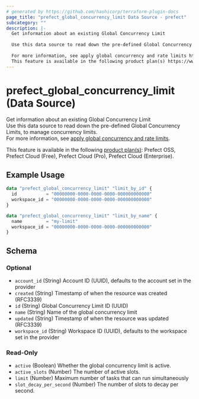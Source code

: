 ```yaml
---
# generated by https://github.com/hashicorp/terraform-plugin-docs
page_title: "prefect_global_concurrency_limit Data Source - prefect"
subcategory: ""
description: |-
  Get information about an existing Global Concurrency Limit
  
  Use this data source to read down the pre-defined Global Concurrency Limits, to manage concurrency limits.
  
  For more information, see apply global concurrency and rate limits https://docs.prefect.io/v3/develop/global-concurrency-limits.
  This feature is available in the following product plan(s) https://www.prefect.io/pricing: Prefect OSS, Prefect Cloud (Free), Prefect Cloud (Pro), Prefect Cloud (Enterprise).
---
```


# prefect_global_concurrency_limit (Data Source)

Get information about an existing Global Concurrency Limit
<br>
Use this data source to read down the pre-defined Global Concurrency Limits, to manage concurrency limits.
<br>
For more information, see [apply global concurrency and rate limits](https://docs.prefect.io/v3/develop/global-concurrency-limits).


This feature is available in the following [product plan(s)](https://www.prefect.io/pricing): Prefect OSS, Prefect Cloud (Free), Prefect Cloud (Pro), Prefect Cloud (Enterprise).

## Example Usage

```terraform
data "prefect_global_concurrency_limit" "limit_by_id" {
  id           = "00000000-0000-0000-0000-000000000000"
  workspace_id = "00000000-0000-0000-0000-000000000000"
}

data "prefect_global_concurrency_limit" "limit_by_name" {
  name         = "my-limit"
  workspace_id = "00000000-0000-0000-0000-000000000000"
}
```

<!-- schema generated by tfplugindocs -->
## Schema

### Optional

- `account_id` (String) Account ID (UUID), defaults to the account set in the provider
- `created` (String) Timestamp of when the resource was created (RFC3339)
- `id` (String) Global Concurrency Limit ID (UUID)
- `name` (String) Name of the global concurrency limit
- `updated` (String) Timestamp of when the resource was updated (RFC3339)
- `workspace_id` (String) Workspace ID (UUID), defaults to the workspace set in the provider

### Read-Only

- `active` (Boolean) Whether the global concurrency limit is active.
- `active_slots` (Number) The number of active slots.
- `limit` (Number) Maximum number of tasks that can run simultaneously
- `slot_decay_per_second` (Number) The number of slots to decay per second.
